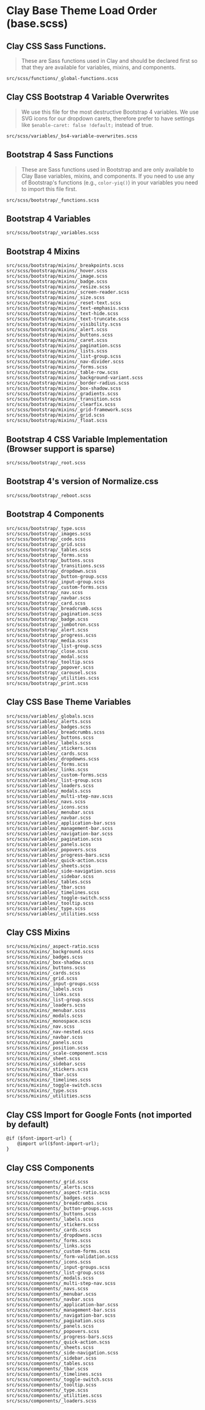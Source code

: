# Clay Base Theme Load Order (base.scss)

## Clay CSS Sass Functions.

> These are Sass functions used in Clay and should be declared first so that they are available for variables, mixins, and components.

```
src/scss/functions/_global-functions.scss
```

## Clay CSS Bootstrap 4 Variable Overwrites

> We use this file for the most destructive Bootstrap 4 variables. We use SVG icons for our dropdown carets, therefore prefer to have settings like `$enable-caret: false !default;` instead of true.

```
src/scss/variables/_bs4-variable-overwrites.scss
```

## Bootstrap 4 Sass Functions

> These are Sass functions used in Bootstrap and are only available to Clay Base variables, mixins, and components. If you need to use any of Bootstrap's functions (e.g., `color-yiq()`) in your variables you need to import this file first.

```
src/scss/bootstrap/_functions.scss
```

## Bootstrap 4 Variables

```
src/scss/bootstrap/_variables.scss
```

## Bootstrap 4 Mixins

```
src/scss/bootstrap/mixins/_breakpoints.scss
src/scss/bootstrap/mixins/_hover.scss
src/scss/bootstrap/mixins/_image.scss
src/scss/bootstrap/mixins/_badge.scss
src/scss/bootstrap/mixins/_resize.scss
src/scss/bootstrap/mixins/_screen-reader.scss
src/scss/bootstrap/mixins/_size.scss
src/scss/bootstrap/mixins/_reset-text.scss
src/scss/bootstrap/mixins/_text-emphasis.scss
src/scss/bootstrap/mixins/_text-hide.scss
src/scss/bootstrap/mixins/_text-truncate.scss
src/scss/bootstrap/mixins/_visibility.scss
src/scss/bootstrap/mixins/_alert.scss
src/scss/bootstrap/mixins/_buttons.scss
src/scss/bootstrap/mixins/_caret.scss
src/scss/bootstrap/mixins/_pagination.scss
src/scss/bootstrap/mixins/_lists.scss
src/scss/bootstrap/mixins/_list-group.scss
src/scss/bootstrap/mixins/_nav-divider.scss
src/scss/bootstrap/mixins/_forms.scss
src/scss/bootstrap/mixins/_table-row.scss
src/scss/bootstrap/mixins/_background-variant.scss
src/scss/bootstrap/mixins/_border-radius.scss
src/scss/bootstrap/mixins/_box-shadow.scss
src/scss/bootstrap/mixins/_gradients.scss
src/scss/bootstrap/mixins/_transition.scss
src/scss/bootstrap/mixins/_clearfix.scss
src/scss/bootstrap/mixins/_grid-framework.scss
src/scss/bootstrap/mixins/_grid.scss
src/scss/bootstrap/mixins/_float.scss
```

## Bootstrap 4 CSS Variable Implementation (Browser support is sparse)

```
src/scss/bootstrap/_root.scss
```

## Bootstrap 4's version of Normalize.css

```
src/scss/bootstrap/_reboot.scss
```

## Bootstrap 4 Components

```
src/scss/bootstrap/_type.scss
src/scss/bootstrap/_images.scss
src/scss/bootstrap/_code.scss
src/scss/bootstrap/_grid.scss
src/scss/bootstrap/_tables.scss
src/scss/bootstrap/_forms.scss
src/scss/bootstrap/_buttons.scss
src/scss/bootstrap/_transitions.scss
src/scss/bootstrap/_dropdown.scss
src/scss/bootstrap/_button-group.scss
src/scss/bootstrap/_input-group.scss
src/scss/bootstrap/_custom-forms.scss
src/scss/bootstrap/_nav.scss
src/scss/bootstrap/_navbar.scss
src/scss/bootstrap/_card.scss
src/scss/bootstrap/_breadcrumb.scss
src/scss/bootstrap/_pagination.scss
src/scss/bootstrap/_badge.scss
src/scss/bootstrap/_jumbotron.scss
src/scss/bootstrap/_alert.scss
src/scss/bootstrap/_progress.scss
src/scss/bootstrap/_media.scss
src/scss/bootstrap/_list-group.scss
src/scss/bootstrap/_close.scss
src/scss/bootstrap/_modal.scss
src/scss/bootstrap/_tooltip.scss
src/scss/bootstrap/_popover.scss
src/scss/bootstrap/_carousel.scss
src/scss/bootstrap/_utilities.scss
src/scss/bootstrap/_print.scss
```

## Clay CSS Base Theme Variables

```
src/scss/variables/_globals.scss
src/scss/variables/_alerts.scss
src/scss/variables/_badges.scss
src/scss/variables/_breadcrumbs.scss
src/scss/variables/_buttons.scss
src/scss/variables/_labels.scss
src/scss/variables/_stickers.scss
src/scss/variables/_cards.scss
src/scss/variables/_dropdowns.scss
src/scss/variables/_forms.scss
src/scss/variables/_links.scss
src/scss/variables/_custom-forms.scss
src/scss/variables/_list-group.scss
src/scss/variables/_loaders.scss
src/scss/variables/_modals.scss
src/scss/variables/_multi-step-nav.scss
src/scss/variables/_navs.scss
src/scss/variables/_icons.scss
src/scss/variables/_menubar.scss
src/scss/variables/_navbar.scss
src/scss/variables/_application-bar.scss
src/scss/variables/_management-bar.scss
src/scss/variables/_navigation-bar.scss
src/scss/variables/_pagination.scss
src/scss/variables/_panels.scss
src/scss/variables/_popovers.scss
src/scss/variables/_progress-bars.scss
src/scss/variables/_quick-action.scss
src/scss/variables/_sheets.scss
src/scss/variables/_side-navigation.scss
src/scss/variables/_sidebar.scss
src/scss/variables/_tables.scss
src/scss/variables/_tbar.scss
src/scss/variables/_timelines.scss
src/scss/variables/_toggle-switch.scss
src/scss/variables/_tooltip.scss
src/scss/variables/_type.scss
src/scss/variables/_utilities.scss
```

## Clay CSS Mixins

```
src/scss/mixins/_aspect-ratio.scss
src/scss/mixins/_background.scss
src/scss/mixins/_badges.scss
src/scss/mixins/_box-shadow.scss
src/scss/mixins/_buttons.scss
src/scss/mixins/_cards.scss
src/scss/mixins/_grid.scss
src/scss/mixins/_input-groups.scss
src/scss/mixins/_labels.scss
src/scss/mixins/_links.scss
src/scss/mixins/_list-group.scss
src/scss/mixins/_loaders.scss
src/scss/mixins/_menubar.scss
src/scss/mixins/_modals.scss
src/scss/mixins/_monospace.scss
src/scss/mixins/_nav.scss
src/scss/mixins/_nav-nested.scss
src/scss/mixins/_navbar.scss
src/scss/mixins/_panels.scss
src/scss/mixins/_position.scss
src/scss/mixins/_scale-component.scss
src/scss/mixins/_sheet.scss
src/scss/mixins/_sidebar.scss
src/scss/mixins/_stickers.scss
src/scss/mixins/_tbar.scss
src/scss/mixins/_timelines.scss
src/scss/mixins/_toggle-switch.scss
src/scss/mixins/_type.scss
src/scss/mixins/_utilities.scss
```

## Clay CSS Import for Google Fonts (not imported by default)

```
@if ($font-import-url) {
	@import url($font-import-url);
}
```

## Clay CSS Components

```
src/scss/components/_grid.scss
src/scss/components/_alerts.scss
src/scss/components/_aspect-ratio.scss
src/scss/components/_badges.scss
src/scss/components/_breadcrumbs.scss
src/scss/components/_button-groups.scss
src/scss/components/_buttons.scss
src/scss/components/_labels.scss
src/scss/components/_stickers.scss
src/scss/components/_cards.scss
src/scss/components/_dropdowns.scss
src/scss/components/_forms.scss
src/scss/components/_links.scss
src/scss/components/_custom-forms.scss
src/scss/components/_form-validation.scss
src/scss/components/_icons.scss
src/scss/components/_input-groups.scss
src/scss/components/_list-group.scss
src/scss/components/_modals.scss
src/scss/components/_multi-step-nav.scss
src/scss/components/_navs.scss
src/scss/components/_menubar.scss
src/scss/components/_navbar.scss
src/scss/components/_application-bar.scss
src/scss/components/_management-bar.scss
src/scss/components/_navigation-bar.scss
src/scss/components/_pagination.scss
src/scss/components/_panels.scss
src/scss/components/_popovers.scss
src/scss/components/_progress-bars.scss
src/scss/components/_quick-action.scss
src/scss/components/_sheets.scss
src/scss/components/_side-navigation.scss
src/scss/components/_sidebar.scss
src/scss/components/_tables.scss
src/scss/components/_tbar.scss
src/scss/components/_timelines.scss
src/scss/components/_toggle-switch.scss
src/scss/components/_tooltip.scss
src/scss/components/_type.scss
src/scss/components/_utilities.scss
src/scss/components/_loaders.scss
```
